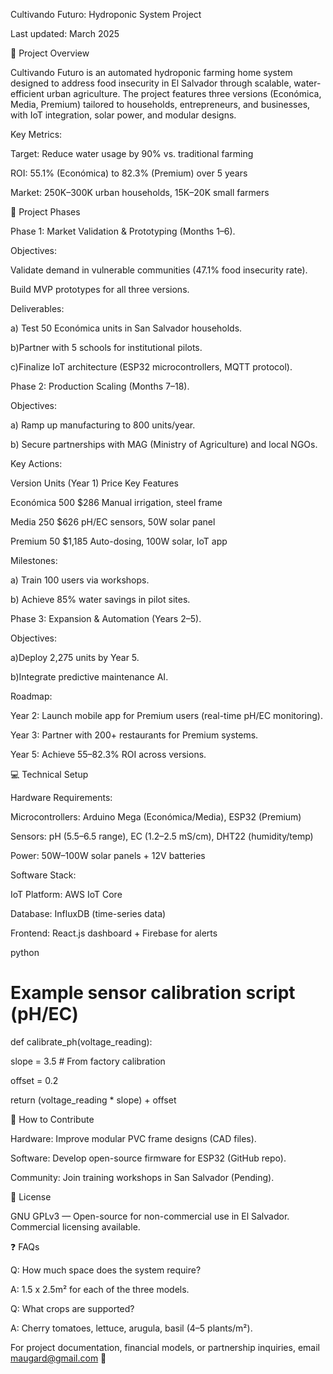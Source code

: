 Cultivando Futuro: Hydroponic System Project

Last updated: March 2025

🌱 Project Overview

Cultivando Futuro is an automated hydroponic farming home system designed to address food insecurity in El Salvador through scalable, water-efficient urban agriculture. The project features three versions (Económica, Media, Premium) tailored to households, entrepreneurs, and businesses, with IoT integration, solar power, and modular designs.


Key Metrics:

Target: Reduce water usage by 90% vs. traditional farming

ROI: 55.1% (Económica) to 82.3% (Premium) over 5 years

Market: 250K–300K urban households, 15K–20K small farmers


🚀 Project Phases

Phase 1: Market Validation & Prototyping (Months 1–6).


Objectives:

Validate demand in vulnerable communities (47.1% food insecurity rate).

Build MVP prototypes for all three versions.


Deliverables:

a) Test 50 Económica units in San Salvador households.

b)Partner with 5 schools for institutional pilots.

c)Finalize IoT architecture (ESP32 microcontrollers, MQTT protocol).


Phase 2: Production Scaling (Months 7–18).


Objectives:

a) Ramp up manufacturing to 800 units/year.

b) Secure partnerships with MAG (Ministry of Agriculture) and local NGOs.


Key Actions:

Version    Units (Year 1) Price     Key Features

Económica  500            $286      Manual irrigation, steel frame

Media 250 $626 pH/EC sensors, 50W solar panel

Premium 50 $1,185 Auto-dosing, 100W solar, IoT app

Milestones:

a) Train 100 users via workshops.

b) Achieve 85% water savings in pilot sites.

Phase 3: Expansion & Automation (Years 2–5).

Objectives:

a)Deploy 2,275 units by Year 5.

b)Integrate predictive maintenance AI.

Roadmap:

Year 2: Launch mobile app for Premium users (real-time pH/EC monitoring).

Year 3: Partner with 200+ restaurants for Premium systems.

Year 5: Achieve 55–82.3% ROI across versions.

💻 Technical Setup

Hardware Requirements:

Microcontrollers: Arduino Mega (Económica/Media), ESP32 (Premium)

Sensors: pH (5.5–6.5 range), EC (1.2–2.5 mS/cm), DHT22 (humidity/temp)

Power: 50W–100W solar panels + 12V batteries

Software Stack:

IoT Platform: AWS IoT Core

Database: InfluxDB (time-series data)

Frontend: React.js dashboard + Firebase for alerts

python

# Example sensor calibration script (pH/EC)

def calibrate_ph(voltage_reading):

slope = 3.5  # From factory calibration

offset = 0.2

return (voltage_reading * slope) + offset

🤝 How to Contribute

Hardware: Improve modular PVC frame designs (CAD files).

Software: Develop open-source firmware for ESP32 (GitHub repo).

Community: Join training workshops in San Salvador (Pending).

📄 License

GNU GPLv3 — Open-source for non-commercial use in El Salvador. Commercial licensing available.

❓ FAQs

Q: How much space does the system require?

A: 1.5 x 2.5m² for each of the three models.

Q: What crops are supported?

A: Cherry tomatoes, lettuce, arugula, basil (4–5 plants/m²).

For project documentation, financial models, or partnership inquiries, email maugard@gmail.com 🌟
